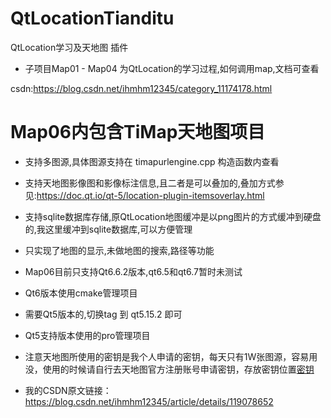 ﻿# QtLocationTianditu
QtLocation学习及天地图 插件

+ 子项目Map01 - Map04 为QtLocation的学习过程,如何调用map,文档可查看

csdn:https://blog.csdn.net/ihmhm12345/category_11174178.html

# Map06内包含TiMap天地图项目

+ 支持多图源,具体图源支持在 timapurlengine.cpp 构造函数内查看
+ 支持天地图影像图和影像标注信息,且二者是可以叠加的,叠加方式参见:https://doc.qt.io/qt-5/location-plugin-itemsoverlay.html
+ 支持sqlite数据库存储,原QtLocation地图缓冲是以png图片的方式缓冲到硬盘的,我这里缓冲到sqlite数据库,可以方便管理
+ 只实现了地图的显示,未做地图的搜索,路径等功能
+ Map06目前只支持Qt6.6.2版本,qt6.5和qt6.7暂时未测试
+ Qt6版本使用cmake管理项目
+ 需要Qt5版本的,切换tag 到 qt5.15.2 即可
+ Qt5支持版本使用的pro管理项目
+ 注意天地图所使用的密钥是我个人申请的密钥，每天只有1W张图源，容易用没，使用的时候请自行去天地图官方注册账号申请密钥，存放密钥位置[密钥](https://github.com/tianxiaofan/QtLocationTianditu/blob/69df456ba9a052e1bd83d558c4b5d56ba3aca37f/Map06/TiMap/titianditumapprovider.cpp#L28)

+ 我的CSDN原文链接：https://blog.csdn.net/ihmhm12345/article/details/119078652
